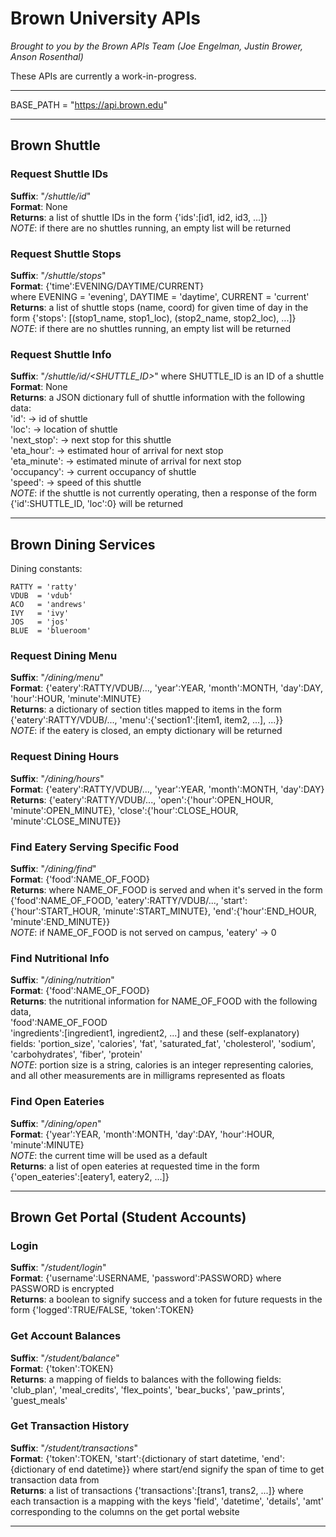 Brown University APIs
=====================

*Brought to you by the Brown APIs Team (Joe Engelman, Justin Brower, Anson Rosenthal)*

These APIs are currently a work-in-progress.

- - - - - - - - - - - - - - - - - - - - - - - - - - - - - - - - - - - - - - - - - - -

BASE_PATH = "https://api.brown.edu"

- - - - - - - - - - - - - - - - - - - - - - - - - - - - - - - - - - - - - - - - - - -

## Brown Shuttle

### Request Shuttle IDs
**Suffix**: "*/shuttle/id*"  
**Format**: None  
**Returns**: a list of shuttle IDs in the form {'ids':[id1, id2, id3, ...]}  
	*NOTE*: if there are no shuttles running, an empty list will be returned

### Request Shuttle Stops 
**Suffix**: "*/shuttle/stops*"  
**Format**: {'time':EVENING/DAYTIME/CURRENT}  
	where EVENING = 'evening', DAYTIME = 'daytime', CURRENT = 'current'  
**Returns**: a list of shuttle stops (name, coord) for given time of day in
	the form {'stops': [(stop1_name, stop1_loc), (stop2_name, stop2_loc), ...]}  
	*NOTE*: if there are no shuttles running, an empty list will be returned

### Request Shuttle Info 
**Suffix**: "*/shuttle/id/<SHUTTLE_ID>*" where SHUTTLE_ID is an ID of a shuttle  
**Format**: None  
**Returns**: a JSON dictionary full of shuttle information with the following data:  
	'id':				-> id of shuttle  
	'loc':				-> location of shuttle  
	'next_stop':		-> next stop for this shuttle  
	'eta_hour':			-> estimated hour of arrival for next stop  
	'eta_minute':		-> estimated minute of arrival for next stop  
	'occupancy':		-> current occupancy of shuttle  
	'speed':			-> speed of this shuttle  
	*NOTE*: if the shuttle is not currently operating, then a response of the form
		{'id':SHUTTLE_ID, 'loc':0} will be returned

- - - - - - - - - - - - - - - - - - - - - - - - - - - - - - - - - - - - - - - - - - -

## Brown Dining Services 

Dining constants: 	  

	RATTY = 'ratty'
	VDUB  = 'vdub'
	ACO	  = 'andrews'
	IVY	  = 'ivy'
	JOS   = 'jos'
	BLUE  = 'blueroom'

### Request Dining Menu
**Suffix**: "*/dining/menu*"  
**Format**: {'eatery':RATTY/VDUB/..., 'year':YEAR, 'month':MONTH, 'day':DAY, 'hour':HOUR, 'minute':MINUTE}  
**Returns**: a dictionary of section titles mapped to items in the form  
	{'eatery':RATTY/VDUB/..., 'menu':{'section1':[item1, item2, ...], ...}}  
	*NOTE*: if the eatery is closed, an empty dictionary will be returned

### Request Dining Hours 
**Suffix**: "*/dining/hours*"  
**Format**: {'eatery':RATTY/VDUB/..., 'year':YEAR, 'month':MONTH, 'day':DAY}  
**Returns**: {'eatery':RATTY/VDUB/..., 'open':{'hour':OPEN_HOUR, 'minute':OPEN_MINUTE}, 'close':{'hour':CLOSE_HOUR, 'minute':CLOSE_MINUTE}}  

### Find Eatery Serving Specific Food 
**Suffix**: "*/dining/find*"  
**Format**: {'food':NAME_OF_FOOD}  
**Returns**: where NAME_OF_FOOD is served and when it's served in the form  
	{'food':NAME_OF_FOOD, 'eatery':RATTY/VDUB/..., 'start':{'hour':START_HOUR, 'minute':START_MINUTE},
		'end':{'hour':END_HOUR, 'minute':END_MINUTE}}  
	*NOTE*: if NAME_OF_FOOD is not served on campus, 'eatery' -> 0

### Find Nutritional Info 
**Suffix**: "*/dining/nutrition*"  
**Format**: {'food':NAME_OF_FOOD}  
**Returns**: the nutritional information for NAME_OF_FOOD with the following data,  
	'food':NAME_OF_FOOD  
	'ingredients':[ingredient1, ingredient2, ...] 
	and these (self-explanatory) fields: 'portion_size', 'calories', 'fat', 'saturated_fat',
		'cholesterol', 'sodium', 'carbohydrates', 'fiber', 'protein'  
	*NOTE*: portion size is a string, calories is an integer representing calories,
		and all other measurements are in milligrams represented as floats  

### Find Open Eateries 
**Suffix**: "*/dining/open*"  
**Format**: {'year':YEAR, 'month':MONTH, 'day':DAY, 'hour':HOUR, 'minute':MINUTE}  
	*NOTE*: the current time will be used as a default  
**Returns**: a list of open eateries at requested time in the form
	{'open_eateries':[eatery1, eatery2, ...]}  

- - - - - - - - - - - - - - - - - - - - - - - - - - - - - - - - - - - - - - - - - - -

## Brown Get Portal (Student Accounts) 

### Login 
**Suffix**: "*/student/login*"  
**Format**: {'username':USERNAME, 'password':PASSWORD} where PASSWORD is encrypted  
**Returns**: a boolean to signify success and a token for future requests in the form
	{'logged':TRUE/FALSE, 'token':TOKEN}  

### Get Account Balances 
**Suffix**: "*/student/balance*"  
**Format**: {'token':TOKEN}  
**Returns**: a mapping of fields to balances with the following fields: 'club_plan',
	'meal_credits', 'flex_points', 'bear_bucks', 'paw_prints', 'guest_meals'  

### Get Transaction History 
**Suffix**: "*/student/transactions*"  
**Format**: {'token':TOKEN, 'start':{dictionary of start datetime, 'end':{dictionary of end datetime}} where start/end signify the span of time to get transaction data from  
**Returns**: a list of transactions {'transactions':[trans1, trans2, ...]} where each
	transaction is a mapping with the keys 'field', 'datetime', 'details', 'amt'
	corresponding to the columns on the get portal website  

- - - - - - - - - - - - - - - - - - - - - - - - - - - - - - - - - - - - - - - - - - -


